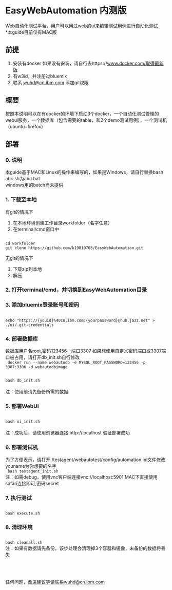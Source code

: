 # EasyWebAutomation 内测版
Web自动化测试平台，用户可以用过web的ui来编辑测试用例进行自动化测试
<br>*本guide目前仅有MAC版

## 前提
1.  安装有docker
如果没有安装，请自行去https://www.docker.com/取得最新版
2.  有w3id，并注册过bluemix
3.  联系 wuhd@cn.ibm.com 添加git权限

## 概要
按照本说明可以在有docker的环境下启动3个docker，一个自动化测试管理的webui服务，一个数据库（包含需要的table，和2个demo测试用例），一个测试机（ubuntu+firefox）


## 部署

### 0.  说明
本guide基于MAC和Linux的操作来编写的，如果是Windows，请自行替换bash abc.sh为abc.bat
<br>windows用的batch尚未提供

### 1.  下载至本地
有git的情况下
1.  在本地环境创建工作目录workfolder（名字任意）
2.  在terminal/cmd窗口中
<pre><code>
cd workfolder
git clone https://github.com/k19810703/EasyWebAutomation.git
</code></pre>

无git的情况下
1.  下载zip到本地
2.  解压

### 2.  打开terminal/cmd，并切换到EasyWebAutomation目录

### 3. 添加bluemix登录账号和密码
<code>
echo "https://{youid}%40cn.ibm.com:{yourpassword}@hub.jazz.net" > ./ui/.git-credentials
</code>

### 4.  部署数据库

数据库用户名root,密码123456，端口3307
如果想使用自定义密码端口或3307端口被占用，请打开db_init.sh自行修改<br>
<code>
docker run --name webautodb -e MYSQL_ROOT_PASSWORD=123456 -p 3307:3306 -d webautodbimage
</code>

<code>
bash db_init.sh
</code>
<Br>注：使用前请先备份所需的数据

### 5.  部署WebUI
<code>
bash ui_init.sh
</code>
<Br>注：成功后，请使用浏览器连接 http://localhost 验证部署成功

### 6.  部署测试机
为了方便表示，请打开./testagent/webautotest/config/automation.ini文件修改youname为你想要的名字<br>
<code>
bash testagent_init.sh
</code>
<Br>注：如需debug，使用vnc客户端连接vnc://localhost:5901,MAC下直接使用safari连接即可,密码secret

### 7.  执行测试
<code>
bash execute.sh
</code>

### 8.  清理环境
<code>
bash cleanall.sh
</code>
注：如果有数据请先备份，该步处理会清理掉3个容器和镜像，未备份的数据将丢失

<br><br><br>任何问题，改进建议等请联系wuhd@cn.ibm.com
